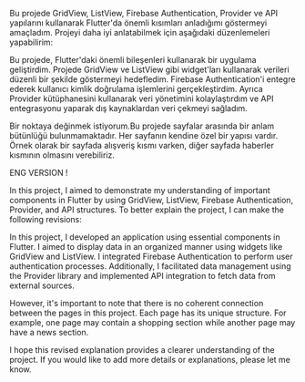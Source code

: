Bu projede GridView, ListView, Firebase Authentication, Provider ve API yapılarını kullanarak Flutter'da önemli kısımları anladığımı göstermeyi amaçladım. Projeyi daha iyi anlatabilmek için aşağıdaki düzenlemeleri yapabilirim:

Bu projede, Flutter'daki önemli bileşenleri kullanarak bir uygulama geliştirdim. Projede GridView ve ListView gibi widget'ları kullanarak verileri düzenli bir şekilde göstermeyi hedefledim. Firebase Authentication'i entegre ederek kullanıcı kimlik doğrulama işlemlerini gerçekleştirdim. Ayrıca Provider kütüphanesini kullanarak veri yönetimini kolaylaştırdım ve API entegrasyonu yaparak dış kaynaklardan veri çekmeyi sağladım.

Bir noktaya değinmek istiyorum.Bu projede sayfalar arasında bir anlam bütünlüğü bulunmamaktadır. Her sayfanın kendine özel bir yapısı vardır. Örnek olarak bir sayfada alışveriş kısmı varken, diğer sayfada haberler kısmının olmasını verebiliriz.

ENG VERSION !

In this project, I aimed to demonstrate my understanding of important components in Flutter by using GridView, ListView, Firebase Authentication, Provider, and API structures. To better explain the project, I can make the following revisions:

In this project, I developed an application using essential components in Flutter. I aimed to display data in an organized manner using widgets like GridView and ListView. I integrated Firebase Authentication to perform user authentication processes. Additionally, I facilitated data management using the Provider library and implemented API integration to fetch data from external sources.

However, it's important to note that there is no coherent connection between the pages in this project. Each page has its unique structure. For example, one page may contain a shopping section while another page may have a news section.

I hope this revised explanation provides a clearer understanding of the project. If you would like to add more details or explanations, please let me know.
